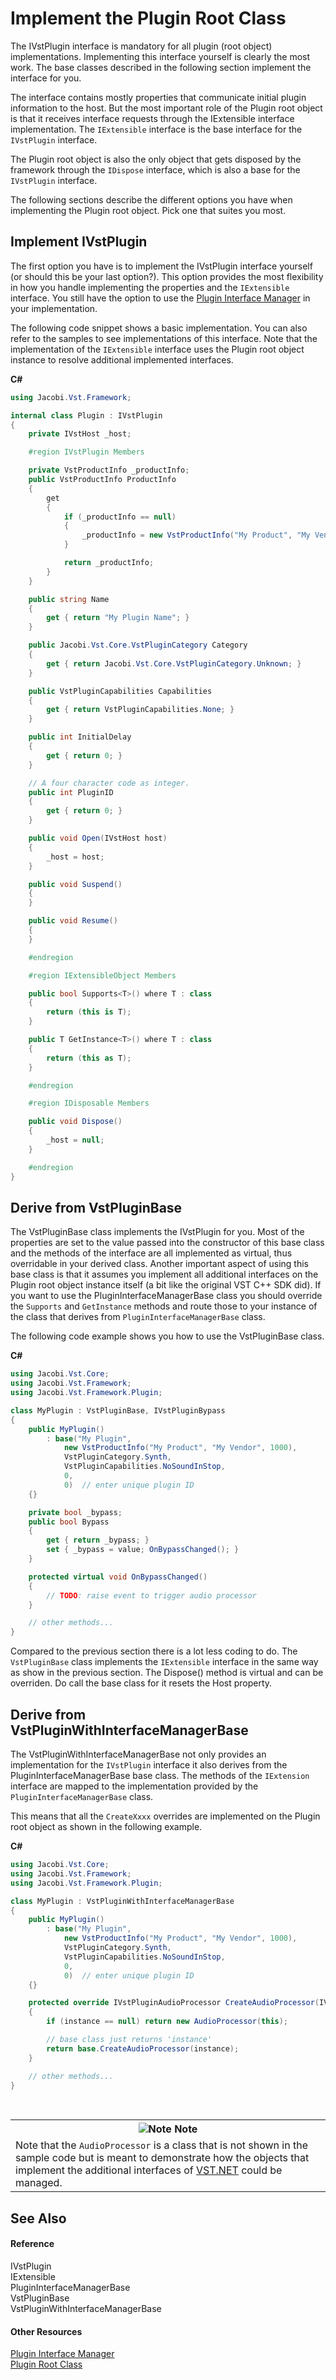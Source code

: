 # Implement the Plugin Root Class

The IVstPlugin interface is mandatory for all plugin (root object) implementations. Implementing this interface yourself is clearly the most work. The base classes described in the following section implement the interface for you.


The interface contains mostly properties that communicate initial plugin information to the host. But the most important role of the Plugin root object is that it receives interface requests through the IExtensible interface implementation. The `IExtensible` interface is the base interface for the `IVstPlugin` interface.


The Plugin root object is also the only object that gets disposed by the framework through the `IDispose` interface, which is also a base for the `IVstPlugin` interface.


The following sections describe the different options you have when implementing the Plugin root object. Pick one that suites you most.



## Implement IVstPlugin

The first option you have is to implement the IVstPlugin interface yourself (or should this be your last option?). This option provides the most flexibility in how you handle implementing the properties and the `IExtensible` interface. You still have the option to use the <a href="0aca5a96-16d9-4f8e-a830-202d8bad418a">Plugin Interface Manager</a> in your implementation.


The following code snippet shows a basic implementation. You can also refer to the samples to see implementations of this interface. Note that the implementation of the `IExtensible` interface uses the Plugin root object instance to resolve additional implemented interfaces.


**C#**<br />
``` C#
using Jacobi.Vst.Framework;

internal class Plugin : IVstPlugin
{
    private IVstHost _host;

    #region IVstPlugin Members

    private VstProductInfo _productInfo;
    public VstProductInfo ProductInfo
    {
        get
        {
            if (_productInfo == null)
            {
                _productInfo = new VstProductInfo("My Product", "My Vendor", 1000);
            }

            return _productInfo;
        }
    }

    public string Name
    {
        get { return "My Plugin Name"; }
    }

    public Jacobi.Vst.Core.VstPluginCategory Category
    {
        get { return Jacobi.Vst.Core.VstPluginCategory.Unknown; }
    }

    public VstPluginCapabilities Capabilities
    {
        get { return VstPluginCapabilities.None; }
    }

    public int InitialDelay
    {
        get { return 0; }
    }

    // A four character code as integer.
    public int PluginID
    {
        get { return 0; }
    }

    public void Open(IVstHost host)
    {
        _host = host;
    }

    public void Suspend()
    {
    }

    public void Resume()
    {
    }

    #endregion

    #region IExtensibleObject Members

    public bool Supports<T>() where T : class
    {
        return (this is T);
    }

    public T GetInstance<T>() where T : class
    {
        return (this as T);
    }

    #endregion

    #region IDisposable Members

    public void Dispose()
    {
        _host = null;
    }

    #endregion
}
```


## Derive from VstPluginBase

The VstPluginBase class implements the IVstPlugin for you. Most of the properties are set to the value passed into the constructor of this base class and the methods of the interface are all implemented as virtual, thus overridable in your derived class. Another important aspect of using this base class is that it assumes you implement all additional interfaces on the Plugin root object instance itself (a bit like the original VST C++ SDK did). If you want to use the PluginInterfaceManagerBase class you should override the `Supports` and `GetInstance` methods and route those to your instance of the class that derives from `PluginInterfaceManagerBase` class.


The following code example shows you how to use the VstPluginBase class.


**C#**<br />
``` C#
using Jacobi.Vst.Core;
using Jacobi.Vst.Framework;
using Jacobi.Vst.Framework.Plugin;

class MyPlugin : VstPluginBase, IVstPluginBypass
{
    public MyPlugin()
        : base("My Plugin", 
            new VstProductInfo("My Product", "My Vendor", 1000),
            VstPluginCategory.Synth, 
            VstPluginCapabilities.NoSoundInStop, 
            0, 
            0)  // enter unique plugin ID
    {}

    private bool _bypass;
    public bool Bypass
    {
    	get { return _bypass; }
    	set { _bypass = value; OnBypassChanged(); }
    }

    protected virtual void OnBypassChanged()
    {
    	// TODO: raise event to trigger audio processor
    }

    // other methods...
}
```

Compared to the previous section there is a lot less coding to do. The `VstPluginBase` class implements the `IExtensible` interface in the same way as show in the previous section. The Dispose() method is virtual and can be overriden. Do call the base class for it resets the Host property.



## Derive from VstPluginWithInterfaceManagerBase

The VstPluginWithInterfaceManagerBase not only provides an implementation for the `IVstPlugin` interface it also derives from the PluginInterfaceManagerBase base class. The methods of the `IExtension` interface are mapped to the implementation provided by the `PluginInterfaceManagerBase` class.


This means that all the `CreateXxxx` overrides are implemented on the Plugin root object as shown in the following example.


**C#**<br />
``` C#
using Jacobi.Vst.Core;
using Jacobi.Vst.Framework;
using Jacobi.Vst.Framework.Plugin;

class MyPlugin : VstPluginWithInterfaceManagerBase
{
    public MyPlugin()
        : base("My Plugin", 
            new VstProductInfo("My Product", "My Vendor", 1000),
            VstPluginCategory.Synth, 
            VstPluginCapabilities.NoSoundInStop, 
            0, 
            0)  // enter unique plugin ID
    {}

    protected override IVstPluginAudioProcessor CreateAudioProcessor(IVstPluginAudioProcessor instance)
    {
        if (instance == null) return new AudioProcessor(this);

        // base class just returns 'instance'
        return base.CreateAudioProcessor(instance);
    }

    // other methods...
}
```
&nbsp;<table><tr><th>![Note](media/AlertNote.png) Note</th></tr><tr><td>
Note that the `AudioProcessor` is a class that is not shown in the sample code but is meant to demonstrate how the objects that implement the additional interfaces of <a href="http://www.codeplex.com/vstnet">VST.NET</a> could be managed.</td></tr></table>

## See Also


#### Reference
IVstPlugin<br />IExtensible<br />PluginInterfaceManagerBase<br />VstPluginBase<br />VstPluginWithInterfaceManagerBase<br />

#### Other Resources
<a href="0aca5a96-16d9-4f8e-a830-202d8bad418a">Plugin Interface Manager</a><br /><a href="62feac6e-0c75-4ef8-8703-fb970f81280b">Plugin Root Class</a><br />